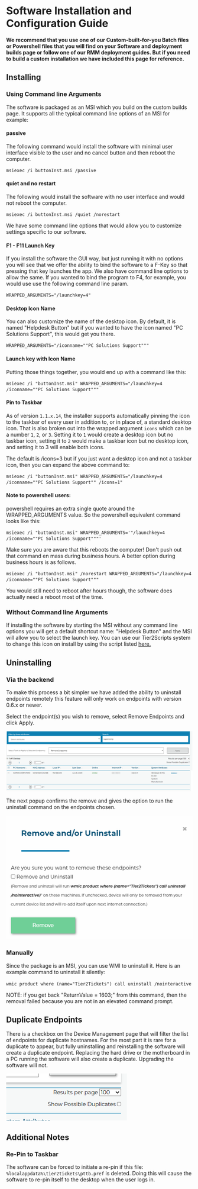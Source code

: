 # Software Installation and Configuration Guide

**We recommend that you use one of our Custom-built-for-you  Batch files or Powershell files that you will find on your Software and deployment builds page or follow one of our RMM deployment guides.  But if you need to build a custom installation we have included this page for reference.** 



## Installing

### Using Command line Arguments

The software is packaged as an MSI which you build on the custom builds page. It supports all the typical command line options of an MSI for example:

#### passive

The following command would install the software with minimal user interface visible to the user and no cancel button and then reboot the computer. 

```
msiexec /i buttonInst.msi /passive
```

#### quiet and no restart

The following would install the software with no user interface and would not reboot the computer.

```
msiexec /i buttonInst.msi /quiet /norestart
```

We have some command line options that would allow you to customize settings specific to our software. 

#### F1 - F11 Launch Key

If you install the software the GUI way, but just running it with no options you will see that we offer the ability to bind the software to a F-Key so that pressing that key launches the app. We also have command line options to allow the same. If you wanted to bind the program to F4, for example, you would use use the following command line param.

```
WRAPPED_ARGUMENTS="/launchkey=4"
```

#### Desktop Icon Name

You can also customize the name of the desktop icon. By default, it is named "Helpdesk Button" but if you wanted to have the icon named "PC Solutions Support", this would get you there.

```
WRAPPED_ARGUMENTS="/iconname=""PC Solutions Support"""
```

#### Launch key with Icon Name

Putting those things together, you would end up with a command like this:

```
msiexec /i "buttonInst.msi" WRAPPED_ARGUMENTS="/launchkey=4 /iconname=""PC Solutions Support"""
```

#### Pin to Taskbar

As of version `1.1.x.14`, the installer supports automatically pinning the icon to the taskbar of every user in addition to, or in place of, a standard desktop icon. That is also broken out into the wrapped argument `icons` which can be a number `1`, `2`, or `3`. Setting it to `1` would create a desktop icon but no taskbar icon, setting it to `2` would make a taskbar icon but no desktop icon, and setting it to 3 will enable both icons.

The default is /icons=3 but if you just want a desktop icon and not a taskbar icon, then you can expand the above command to:

```
msiexec /i "buttonInst.msi" WRAPPED_ARGUMENTS="/launchkey=4 /iconname=""PC Solutions Support"" /icons=1"
```



#### **Note to powershell users**: 

powershell requires an extra single quote around the WRAPPED_ARGUMENTS value. So the powershell equivalent command looks like this:

```
msiexec /i "buttonInst.msi" WRAPPED_ARGUMENTS='"/launchkey=4 /iconname=""PC Solutions Support"""'
```

Make sure you are aware that this reboots the computer! Don't push out that command en mass during business hours. A better option during business hours is as follows.

```
msiexec /i "buttonInst.msi" /norestart WRAPPED_ARGUMENTS="/launchkey=4 /iconname=""PC Solutions Support"""
```



You would still need to reboot after hours though, the software does actually need a reboot most of the time.

### Without Command line Arguments 

If installing the software by starting the MSI without any command line options you will get a default shortcut name: "Helpdesk Button" and the MSI will allow you to select the launch key. You can use our Tier2Scripts system to change this icon on install by using the script listed [here.](https://docs.tier2tickets.com/content/customization/tier2scripts/#update-shortcut-icons-on-install)



## Uninstalling

### Via the backend

To make this process a bit simpler we have added the ability to uninstall endpoints remotely this feature will only work on endpoints with version 0.6.x or newer.

Select the endpoint(s) you wish to remove, select Remove Endpoints and click Apply. 

![](images/remove1.png)

The next popup confirms the remove and gives the option to run the uninstall command on the endpoints chosen.

![](images/remove2.png)

### Manually

Since the package is an MSI, you can use WMI to uninstall it. Here is an example command to uninstall it silently: 

`wmic product where (name="Tier2Tickets") call uninstall /nointeractive`

NOTE: if you get back "ReturnValue = 1603;" from this command, then the removal failed because you are not in an elevated command prompt.



## Duplicate Endpoints

There is a checkbox on the Device Management page that will filter the list of endpoints for duplicate hostnames. For the most part it is rare for a duplicate to appear, but fully uninstalling and reinstalling the software will create a duplicate endpoint. Replacing the hard drive or the motherboard in a PC running the software will also create a duplicate. Upgrading the software will not.

![](images/duplicate.png)



## Additional Notes

### Re-Pin to Taskbar

The software can be forced to initiate a re-pin if this file: `%localappdata%\tier2tickets\pttb.pref` is deleted. Doing this will cause the software to re-pin itself to the desktop when the user logs in.  